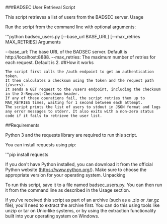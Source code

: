 ###BADSEC User Retrieval Script

This script retrieves a list of users from the BADSEC server.
Usage

Run the script from the command line with optional arguments:

'''python badsec_users.py [--base_url BASE_URL] [--max_retries MAX_RETRIES]
Arguments

--base_url: The base URL of the BADSEC server. Default is http://localhost:8888.
--max_retries: The maximum number of retries for each request. Default is 2.
##How it works

    The script first calls the /auth endpoint to get an authentication token.
    It then calculates a checksum using the token and the request path (/users).
    It sends a GET request to the /users endpoint, including the checksum in the X-Request-Checksum header.
    If any of these operations fail, the script retries them up to MAX_RETRIES times, waiting for 1 second between each attempt.
    The script prints the list of users to stdout in JSON format and logs any error messages to stderr. It also exits with a non-zero status code if it fails to retrieve the user list.

##Requirements

Python 3 and the requests library are required to run this script.

You can install requests using pip:

'''pip install requests

If you don't have Python installed, you can download it from the official Python website (https://www.python.org/). Make sure to choose the appropriate version for your operating system.
Unpacking

To run this script, save it to a file named badsec_users.py. You can then run it from the command line as described in the Usage section.

If you've received this script as part of an archive (such as a .zip or .tar.gz file), you'll need to extract the archive first. You can do this using tools like unzip or tar on Unix-like systems, or by using the extraction functionality built into your operating system on Windows.